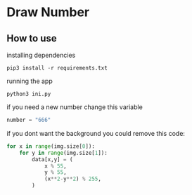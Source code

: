 # Draw Number

## How to use

installing dependencies
```
pip3 install -r requirements.txt
```

running the app
```
python3 ini.py
```

if you need a new number change this variable
```python
number = "666"
```

if you dont want the background you could remove this code:
```python
for x in range(img.size[0]):
    for y in range(img.size[1]):
        data[x,y] = (
            x % 55,
            y % 55,
            (x**2-y**2) % 255,
        )
```
